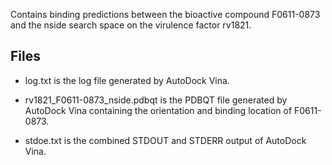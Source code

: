 Contains binding predictions between the bioactive compound F0611-0873 and the nside search space on the virulence factor rv1821.

## Files

- log.txt is the log file generated by AutoDock Vina.

- rv1821_F0611-0873_nside.pdbqt is the PDBQT file generated by AutoDock Vina containing the orientation and binding location of F0611-0873.

- stdoe.txt is the combined STDOUT and STDERR output of AutoDock Vina.

